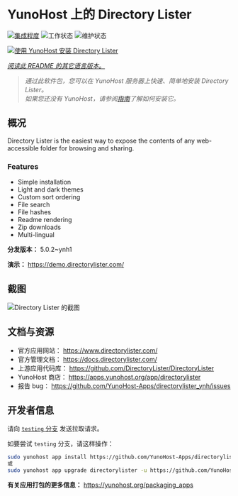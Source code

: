 <!--
注意：此 README 由 <https://github.com/YunoHost/apps/tree/master/tools/readme_generator> 自动生成
请勿手动编辑。
-->

# YunoHost 上的 Directory Lister

[![集成程度](https://apps.yunohost.org/badge/integration/directorylister)](https://ci-apps.yunohost.org/ci/apps/directorylister/)
![工作状态](https://apps.yunohost.org/badge/state/directorylister)
![维护状态](https://apps.yunohost.org/badge/maintained/directorylister)

[![使用 YunoHost 安装 Directory Lister](https://install-app.yunohost.org/install-with-yunohost.svg)](https://install-app.yunohost.org/?app=directorylister)

*[阅读此 README 的其它语言版本。](./ALL_README.md)*

> *通过此软件包，您可以在 YunoHost 服务器上快速、简单地安装 Directory Lister。*  
> *如果您还没有 YunoHost，请参阅[指南](https://yunohost.org/install)了解如何安装它。*

## 概况

Directory Lister is the easiest way to expose the contents of any web-accessible folder for browsing and sharing.

### Features

- Simple installation
- Light and dark themes
- Custom sort ordering
- File search
- File hashes
- Readme rendering
- Zip downloads
- Multi-lingual


**分发版本：** 5.0.2~ynh1

**演示：** <https://demo.directorylister.com/>

## 截图

![Directory Lister 的截图](./doc/screenshots/Screenshot.png)

## 文档与资源

- 官方应用网站： <https://www.directorylister.com/>
- 官方管理文档： <https://docs.directorylister.com/>
- 上游应用代码库： <https://github.com/DirectoryLister/DirectoryLister>
- YunoHost 商店： <https://apps.yunohost.org/app/directorylister>
- 报告 bug： <https://github.com/YunoHost-Apps/directorylister_ynh/issues>

## 开发者信息

请向 [`testing` 分支](https://github.com/YunoHost-Apps/directorylister_ynh/tree/testing) 发送拉取请求。

如要尝试 `testing` 分支，请这样操作：

```bash
sudo yunohost app install https://github.com/YunoHost-Apps/directorylister_ynh/tree/testing --debug
或
sudo yunohost app upgrade directorylister -u https://github.com/YunoHost-Apps/directorylister_ynh/tree/testing --debug
```

**有关应用打包的更多信息：** <https://yunohost.org/packaging_apps>
